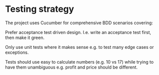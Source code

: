 # Testing strategy

The project uses Cucumber for comprehensive BDD scenarios covering:

Prefer acceptance test driven design. I.e. write an acceptance test first, then make it green.

Only use unit tests where it makes sense e.g. to test many edge cases or exceptions.

Tests should use easy to calculate numbers (e.g. 10 vs 17) while trying to have them unambiguous e.g. profit and price
should be different.